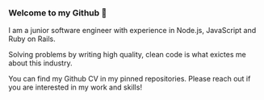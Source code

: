 ### Welcome to my Github 🙂

I am a junior software engineer with experience in Node.js, JavaScript and Ruby on Rails. 

Solving problems by writing high quality, clean code is what exictes me about this industry. 

You can find my Github CV in my pinned repositories. Please reach out if you are interested in my work and skills!
